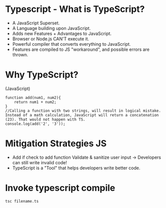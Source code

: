 # Typescript - What is TypeScript?
- A JavaScript Superset.
- A Language building upon JavaScript.
- Adds new Features + Advantages to JavaScript.
- Browser or Node.js CAN'T execute it.
- Powerful compiler that converts everything to JavaScript.
- Features are compiled to JS "workaround", and possible errors are thrown.

# Why TypeScript?

(JavaScript)
```
function add(num1, num2){
    return num1 + num2;
}
//Calling a function with two strings, will result in logical mistake. Instead of a math calculation, JavaScript will return a concatenation (23). That would not happen with TS.
console.log(add('2', '3'));
```
# Mitigation Strategies JS
- Add if check to add function Validate & sanitize user input -> Developers can still write invalid code!
- TypeScript is a "Tool" that helps developers write better code. 

# Invoke typescript compile
```
tsc filename.ts

```
